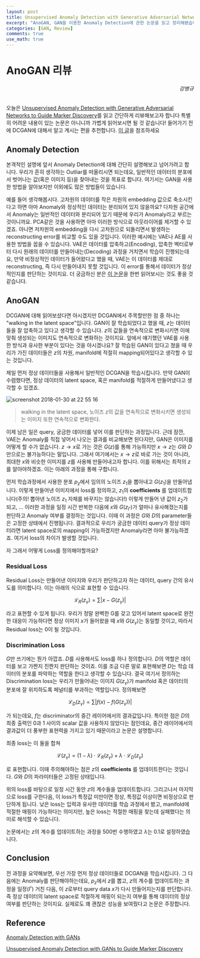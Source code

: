 ```yaml
---
layout: post
title: Unsupervised Anomaly Detection with Generative Adversarial Networks to Guide Marker Discovery 리뷰
excerpt: "AnoGAN, GAN을 이용한 Anomaly Detection에 관한 논문을 읽고 정리해봤습니다."
categories: [GAN, Review]
comments: true
use_math: true
---
```


# AnoGAN 리뷰

<h6 align="right">강병규</h6>

오늘은 [Unsupervised Anomaly Detection with Generative Adversarial Networks to Guide Marker Discovery](https://arxiv.org/abs/1703.05921)를 읽고 간단하게 리뷰해보고자 합니다 특별히 어려운 내용이 있는 논문은 아니니까 가볍게 읽어보시면 될 것 같습니다! 들어가기 전에 DCGAN에 대해서 알고 계시는 편을 추천합니다. [이 글](https://angrypark.github.io/DCGAN-paper-reading/)을 참조하세요

## Anomaly Detection

본격적인 설명에 앞서 Anomaly Detection에 대해 간단히 설명해보고 넘어가려고 합니다. 우리가 흔히 생각하는 Outliar를 떠올리시면 되는데요, 일반적인 데이터의 분포에서 벗어나는 값(혹은 이미지 등)을 찾아내는 것을 목표로 합니다. 여기서는 GAN을 사용한 방법을 알아보지만 이외에도 많은 방법들이 있습니다.

예를 들어 생각해봅시다. 고차원의 데이터를 작은 차원의 embedding 값으로 축소시킨다고 하면 아마 Anomaly와 정상적인 데이터는 분리되어 있지 않을까요? 다차원 공간에서 Anomaly는 일반적인 데이터와 분리되어 있기 때문에 우리가 Anomaly라고 부르는 것이니까요. PCA같은 것을 사용하면 아마 이러한 방식으로 아웃라이어를 제거할 수 있겠죠. 아니면 저차원의 embedding을 다시 고차원으로 되돌리면서 발생하는 reconstructing error를 비교할 수도 있을 것입니다. 이러한 예시에는 VAE나 AE를 사용한 방법을 꼽을 수 있습니다. VAE은 데이터를 압축하고(Encoding), 압축한 벡터로부터 다시 원래의 데이터를 만들어내는(Decoding) 과정을 거치면서 학습이 진행되는데요, 만약 비정상적인 데이터가 들어왔다고 했을 때, VAE는 이 데이터를 제대로 reconstructing, 즉 다시 만들어내지 못할 것입니다. 이 error를 통해서 데이터가 정상적인지를 판단하는 것이지요. 더 궁금하신 분은 [이 논문](http://dm.snu.ac.kr/static/docs/TR/SNUDM-TR-2015-03.pdf)을 한번 읽어보시는 것도 좋을 것 같습니다.

## AnoGAN

DCGAN에 대해 읽어보셨다면 아시겠지만 DCGAN에서 주목할만한 점 중 하나는 "walking in the latent space"입니다. GAN이 잘 학습되었다고 했을 때, $z$는 데이터들을 잘 압축하고 있다고 생각할 수 있습니다. $z$의 값들을 연속적으로 변화시키면 이에 맞춰 생성되는 이미지도 연속적으로 변화하는 것이지요. 앞에서 얘기했던 VAE를 사용한 방식과 유사한 부분이 있다는 것을 아시겠나요? 잘 학습된 GAN이 있다고 쳤을 때 우리가 가진 데이터들은 $z$의 차원, manifold에 적절히 mapping되어있다고 생각할 수 있는 것입니다.

제일 먼저 정상 데이터들을 사용해서 일반적인 DCGAN을 학습시킵니다. 만약 GAN이 수렴했다면, 정상 데이터의 latent space, 혹은 manifold를 적절하게 만들어냈다고 생각할 수 있겠죠.

![screenshot 2018-01-30 at 22 55 16](https://user-images.githubusercontent.com/25279765/35569851-b83a1246-0610-11e8-97f1-e2ae71049a04.jpg)
> walking in the latent space, 노이즈 $z$의 값을 연속적으로 변화시키면 생성되는 이미지 또한 연속적으로 변화한다.

이제 남은 일은 query, 궁금한 데이터를 넣어 이를 판단하는 과정입니다. 근데 잠깐, VAE는 Anomaly를 직접 넣어서 나오는 결과를 비교해보면 된다지만, GAN은 이미지를 어떻게 할 수가 없습니다. $z \to x$로 가는 것은 $G(z)$를 통해 가능하지만 $x \to z$는 $G$와 $D$만으로는 불가능하다는 말입니다. 그래서 여기에서는 $x \to z$로 바로 가는 것이 아니라, 최대한 $x$와 비슷한 이미지를 $z$를 사용해 만들어내고자 합니다. 이를 위해서는 최적의 $z$를 알아야하겠죠. 이는 아래의 과정을 통해 구합니다.

먼저 학습과정에서 사용한 분포 $p_z$에서 임의의 노이즈 $z_1$을 뽑아내고 $G(z_1)$을 만들어냅니다. 이렇게 만들어낸 이미지에서 loss를 정의하고, $z_1$의 **coefficients** 를 업데이트합니다(주의! 뽑아낸 노이즈 $z_1$ 자체를 바꾸지는 않습니다!) 이렇게 만들어 낸 값이 $z_2$가 되고, ... 이러한 과정을 일정 시간 반복한 다음에 $x$와 $G(z_{\Gamma})$가 얼마나 유사해졌는지를 판단하고 Anomaly 여부를 결정하는 것입니다. 이때 이 과정은 $G$와 $D$의 parameter들은 고정한 상태에서 진행됩니다. 결과적으로 우리가 궁금한 데이터 query가 정상 데이터라면 latent space로의 mapping이 가능하겠지만 Anomaly라면 아마 불가능하겠죠. 여기서 loss의 차이가 발생할 것입니다.

자 그래서 어떻게 Loss를 정의해야할까요?

### Residual Loss

Residual Loss는 만들어낸 이미지와 우리가 판단하고자 하는 데이터, query 간의 유사도를 의미합니다. 이는 아래의 식으로 표현할 수 있습니다.

$$\mathcal{L}_R(z_\gamma) = \sum{\left| x - G(z_\gamma) \right|}$$

라고 표현할 수 있게 됩니다. 우리가 정말 완벽한 G를 갖고 있어서 latent space로 완전한 대응이 가능하다면 정상 이미지 $x$가 들어왔을 때 $x$와 $G(z_\gamma)$는 동일할 것이고, 따라서 Residual loss는 0이 될 것입니다.

### Discrimination Loss

$G$만 쓰기에는 뭔가 아깝죠. $D$를 사용해서도 loss를 하나 정의합니다. $D$의 역할은 데이터를 보고 가짠지 진짠지 판단하는 것이죠. 이를 조금 다른 말로 표현해보면 $D$는 학습 데이터의 분포를 파악하는 역할을 한다고 생각할 수 있습니다. 결국 여기서 정의하는 Discrimination loss는 우리가 만들어내는 이미지 $G(z_\gamma)$가 manifold 혹은 데이터의 분포에 잘 위치하도록 페널티를 부과하는 역할입니다. 정의해보면

$$\mathcal{L}_D(z_\gamma) = \sum{\left| f(x) - f(G(z_\gamma)) \right|}$$

가 되는데요, $f$는 discriminator의 중간 레이어에서의 결과값입니다. 특이한 점은 $D$의 최종 출력인 0과 1 사이의 scalar 값을 사용하지 않았다는 점인데요, 중간 레이어에서의 결과값이 더 풍부한 표현력을 가지고 있기 때문이라고 논문은 설명합니다.

최종 loss는 이 둘을 합쳐

$$\mathcal{L}(z_\gamma) = (1-\lambda) \cdot \mathcal{L}_R(z_\gamma) + \lambda \cdot \mathcal{L}_D(z_\gamma)$$

로 표현합니다. 이때 주의해야하는 점은 $z$의 **coefficients** 를 업데이트한다는 것입니다. $G$와 $D$의 파라미터들은 고정된 상태입니다.

위의 loss를 바탕으로 일정 시간 동안 $z$의 계수들을 업데이트합니다. 그리고나서 마지막으로 loss를 구한다음, 이 loss가 특정값 미만이면 정상, 특정값 이상이면 비정상으로 판단하게 됩니다. 낮은 loss는 입력과 유사한 데이터를 학습 과정에서 봤고, manifold에 적절한 매핑이 가능하다는 의미지만, 높은 loss는 적절한 매핑을 찾는데 실패했다는 의미로 해석할 수 있습니다.

논문에서는 $z$의 계수를 업데이트하는 과정을 500번 수행하였고 $\lambda$는 0.1로 설정하였습니다.

## Conclusion

전 과정을 요약해보면, 우선 가장 먼저 정상 데이터들로 DCGAN을 학습시킵니다. 그 다음에는 Anomaly를 판단해야하는데요, $p_z$에서 $z$를 뽑고, $z$의 계수를 업데이트하는 과정을 일정($\Gamma$) 거친 다음, 이 $z$로부터 query data $x$가 다시 만들어지는지를 판단합니다. 즉 정상 데이터의 latent space로 적절하게 매핑이 되는지 여부를 통해 데이터의 정상여부를 판단하는 것이지요. 실제로도 꽤 괜찮은 성능을 보여줬다고 논문은 주장합니다.

## Reference

[Anomaly Detection with GANs](https://www.slideshare.net/ssuser06e0c5/anomaly-detection-with-gans)

[Unsupervised Anomaly Detection with GANs to Guide Marker Discovery](https://blog.lunit.io/2017/06/13/ipmi-2017-unsupervised-anomaly-detection-with-gans-to-guide-marker-discovery/)
